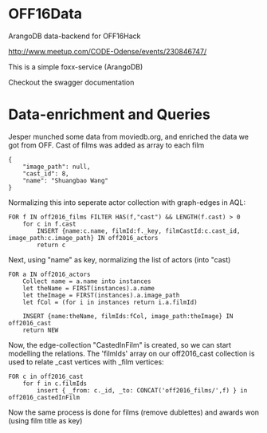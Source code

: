 # OFF16Data
ArangoDB data-backend for OFF16Hack

http://www.meetup.com/CODE-Odense/events/230846747/

This is a simple foxx-service (ArangoDB)

Checkout the swagger documentation



# Data-enrichment and Queries

Jesper munched some data from moviedb.org, and enriched the data we got from OFF.
Cast of films was added as array to each film

```
{
    "image_path": null,
    "cast_id": 8,
    "name": "Shuangbao Wang"
}
```

Normalizing this into seperate actor collection with graph-edges in AQL:

```
FOR f IN off2016_films FILTER HAS(f,"cast") && LENGTH(f.cast) > 0
    for c in f.cast
        INSERT {name:c.name, filmId:f._key, filmCastId:c.cast_id, image_path:c.image_path} IN off2016_actors
        return c
``` 
  
  
Next, using "name" as key, normalizing the list of actors (into "cast)

```
FOR a IN off2016_actors 
    Collect name = a.name into instances
    let theName = FIRST(instances).a.name
    let theImage = FIRST(instances).a.image_path
    let fCol = (for i in instances return i.a.filmId)
    
    INSERT {name:theName, filmIds:fCol, image_path:theImage} IN off2016_cast
    return NEW
```


Now, the edge-collection "CastedInFilm" is created, so we can start modelling the relations. The 'filmIds' array on our off2016_cast collection is used to relate _cast vertices with _film vertices:

```
FOR c in off2016_cast
    for f in c.filmIds
        insert { _from: c._id, _to: CONCAT('off2016_films/',f) } in off2016_castedInFilm
```

Now the same process is done for films (remove dublettes) and awards won (using film title as key)


    
